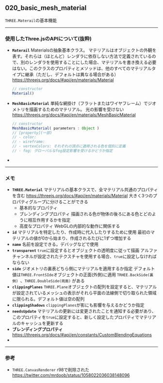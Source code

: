 ## 020_basic_mesh_material

``THREE.Materail``の基本機能

---
### 使用したThree.jsのAPIについて(抜粋)

- **``Materail``**
  Materialsの抽象基本クラス。 マテリアルはオブジェクトの外観を表す。それらは（ほとんど）レンダラに依存しない方法で定義されているので、別のレンダラを使用することにした場合、マテリアルを書き換える必要はない。このクラスのプロパティとメソッドは、他のすべてのマテリアルタイプに継承（ただし、デフォルトは異なる場合がある）
  https://threejs.org/docs/#api/en/materials/Material

  ```javascript
  // constructor
  Material()
  ```



- **``MeshBasicMaterial``**
  単純な網掛け（フラットまたはワイヤフレーム）でジオメトリを描画するためのマテリアル。 光の影響を受けない
  https://threejs.org/docs/#api/en/materials/MeshBasicMaterial

  ```javascript
  // constructor
  MeshBasicMaterial( parameters : Object )
  // [property](一部)
  // - color:
  // - wireframe: 
  // - vertexColors: それぞれの頂点に適用される色を個別に定義
  // - fog: グローバルなfog設定影響を受けるかどうか指定
  ```



- 

---
### メモ

- **``THREE.Material``**
  マテリアルの基本クラスで、全マテリアル共通のプロパティを含む
  https://threejs.org/docs/#api/en/materials/Material
  大きく3つのプロパティグループに分けることができる
  - 基本的なプロパティ
  - ブレンディングプロパティ
    描画される色が物体の後ろにある色とどのように相互作用するかを指定
  - 高度なプロパティ
    WebGLの内部的な動作に関係する
- **``id``**
  マテリアルを特定したり、作成時に代入したりするために使用
  最初のマテリアルの値が0から始まり、作成されるたびに1ずつ増加する
- **``name``**
  名前を設定できる。デバッグなどで使用
- **``transparent``**
  ``true``に設定するとオブジェクトの透明度に従って描画
  アルファチャンネルが設定されたテクスチャを使用する場合、``true``に設定しなければならない
- **``side``**
  ジオメトリの裏表どちら側にマテリアルを適用するか指定
  デフォルト値は``THREE.FrontSIde``オブジェクトの正面(外側)に適用
  ``TRHEE.BackSide(裏側) ``、``THREE.DoubleSide(両面)`` がある
- **``clippingPlanes``**
  ``THREE.Plane``オブジェクトの配列を設定すると、マテリアルが設定されているメッシュの表示がそれら平面の法線側で切り取られた領域に限られる。デフォルト値は空の配列
- **``clippingShadows``**
  ``clippingPlanes``が影にも影響を与えるかどうか指定
- **``needsUpdate``**
  マテリアルの更新には変更されたことを通知する必要があり、このプロパティを``true``に設定すると、新しく設定したプロパティでマテリアルのキャッシュを更新する
- **ブレンディングプロパティ**
  https://threejs.org/docs/#api/en/constants/CustomBlendingEquations
- 

------

### 参考

- ``THREE.CanvasRenderer``
  r98で削除された
  https://twitter.com/mrdoob/status/1058022036038148096

